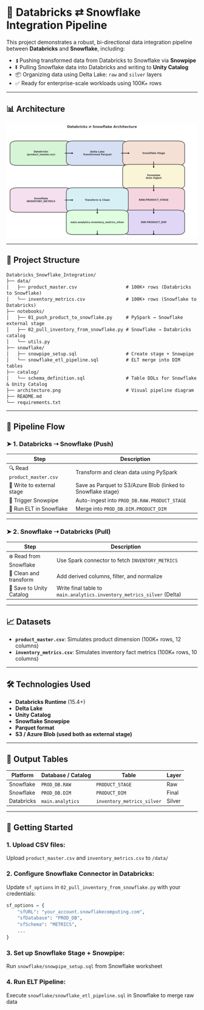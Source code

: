 # 🔁 Databricks ⇄ Snowflake Integration Pipeline

This project demonstrates a robust, bi-directional data integration pipeline between **Databricks** and **Snowflake**, including:

- ⏫ Pushing transformed data from Databricks to Snowflake via **Snowpipe**
- ⏬ Pulling Snowflake data into Databricks and writing to **Unity Catalog**
- 📦 Organizing data using Delta Lake: `raw` and `silver` layers
- ✅ Ready for enterprise-scale workloads using 100K+ rows

---

## 📊 Architecture

![Architecture](architecture.png)

---

## 📁 Project Structure

```
Databricks_Snowflake_Integration/
├── data/
│   ├── product_master.csv                  # 100K+ rows (Databricks to Snowflake)
│   └── inventory_metrics.csv               # 100K+ rows (Snowflake to Databricks)
├── notebooks/
│   ├── 01_push_product_to_snowflake.py     # PySpark → Snowflake external stage
│   ├── 02_pull_inventory_from_snowflake.py # Snowflake → Databricks catalog
│   └── utils.py
├── snowflake/
│   ├── snowpipe_setup.sql                  # Create stage + Snowpipe
│   └── snowflake_etl_pipeline.sql          # ELT merge into DIM tables
├── catalog/
│   └── schema_definition.sql               # Table DDLs for Snowflake & Unity Catalog
├── architecture.png                        # Visual pipeline diagram
├── README.md
└── requirements.txt
```

---

## 🔄 Pipeline Flow

### ➤ **1. Databricks ➝ Snowflake (Push)**

| Step | Description |
|------|-------------|
| 🔍 Read `product_master.csv` | Transform and clean data using PySpark |
| 💾 Write to external stage   | Save as Parquet to S3/Azure Blob (linked to Snowflake stage) |
| 🔁 Trigger Snowpipe         | Auto-ingest into `PROD_DB.RAW.PRODUCT_STAGE` |
| 🧠 Run ELT in Snowflake     | Merge into `PROD_DB.DIM.PRODUCT_DIM` |

---

### ➤ **2. Snowflake ➝ Databricks (Pull)**

| Step | Description |
|------|-------------|
| ❄️ Read from Snowflake      | Use Spark connector to fetch `INVENTORY_METRICS` |
| 🧹 Clean and transform       | Add derived columns, filter, and normalize |
| 🧾 Save to Unity Catalog     | Write final table to `main.analytics.inventory_metrics_silver` (Delta)

---

## 📈 Datasets

- **`product_master.csv`**: Simulates product dimension (100K+ rows, 12 columns)
- **`inventory_metrics.csv`**: Simulates inventory fact metrics (100K+ rows, 10 columns)

---

## 🛠️ Technologies Used

- **Databricks Runtime** (15.4+)
- **Delta Lake**
- **Unity Catalog**
- **Snowflake Snowpipe**
- **Parquet format**
- **S3 / Azure Blob (used both as external stage)**

---

## 🧾 Output Tables

| Platform   | Database / Catalog | Table                                 | Layer     |
|------------|--------------------|----------------------------------------|-----------|
| Snowflake  | `PROD_DB.RAW`      | `PRODUCT_STAGE`                        | Raw       |
| Snowflake  | `PROD_DB.DIM`      | `PRODUCT_DIM`                          | Final     |
| Databricks | `main.analytics`   | `inventory_metrics_silver`            | Silver    |

---

## 🚀 Getting Started

### 1. Upload CSV files:
Upload `product_master.csv` and `inventory_metrics.csv` to `/data/`

### 2. Configure Snowflake Connector in Databricks:

Update `sf_options` in `02_pull_inventory_from_snowflake.py` with your credentials:
```python
sf_options = {
    "sfURL": "your_account.snowflakecomputing.com",
    "sfDatabase": "PROD_DB",
    "sfSchema": "METRICS",
    ...
}
```

### 3. Set up Snowflake Stage + Snowpipe:
Run `snowflake/snowpipe_setup.sql` from Snowflake worksheet

### 4. Run ELT Pipeline:
Execute `snowflake/snowflake_etl_pipeline.sql` in Snowflake to merge raw data
